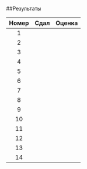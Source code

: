 ##Результаты

| Номер | Сдал | Оценка |
|:-------:|:----------------------:|:----------------------:|
|   1     |
|   2     |
|   3     |
|   4     |
|   5     |
|   6     |
|   7     |
|   8     |
|   9     |
|   10     |
|   11     |
|   12     |
|   13     |
|   14     |